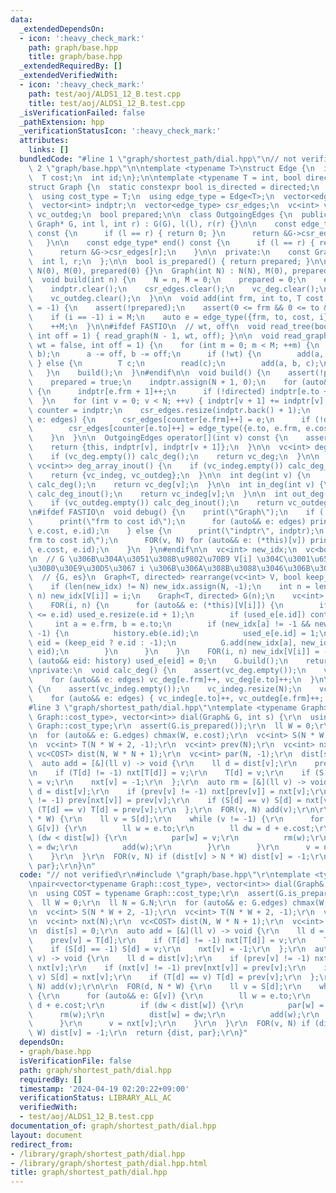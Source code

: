 ```yaml
---
data:
  _extendedDependsOn:
  - icon: ':heavy_check_mark:'
    path: graph/base.hpp
    title: graph/base.hpp
  _extendedRequiredBy: []
  _extendedVerifiedWith:
  - icon: ':heavy_check_mark:'
    path: test/aoj/ALDS1_12_B.test.cpp
    title: test/aoj/ALDS1_12_B.test.cpp
  _isVerificationFailed: false
  _pathExtension: hpp
  _verificationStatusIcon: ':heavy_check_mark:'
  attributes:
    links: []
  bundledCode: "#line 1 \"graph/shortest_path/dial.hpp\"\n// not verified\r\n#line\
    \ 2 \"graph/base.hpp\"\n\ntemplate <typename T>\nstruct Edge {\n  int frm, to;\n\
    \  T cost;\n  int id;\n};\n\ntemplate <typename T = int, bool directed = false>\n\
    struct Graph {\n  static constexpr bool is_directed = directed;\n  int N, M;\n\
    \  using cost_type = T;\n  using edge_type = Edge<T>;\n  vector<edge_type> edges;\n\
    \  vector<int> indptr;\n  vector<edge_type> csr_edges;\n  vc<int> vc_deg, vc_indeg,\
    \ vc_outdeg;\n  bool prepared;\n\n  class OutgoingEdges {\n  public:\n    OutgoingEdges(const\
    \ Graph* G, int l, int r) : G(G), l(l), r(r) {}\n\n    const edge_type* begin()\
    \ const {\n      if (l == r) { return 0; }\n      return &G->csr_edges[l];\n \
    \   }\n\n    const edge_type* end() const {\n      if (l == r) { return 0; }\n\
    \      return &G->csr_edges[r];\n    }\n\n  private:\n    const Graph* G;\n  \
    \  int l, r;\n  };\n\n  bool is_prepared() { return prepared; }\n\n  Graph() :\
    \ N(0), M(0), prepared(0) {}\n  Graph(int N) : N(N), M(0), prepared(0) {}\n\n\
    \  void build(int n) {\n    N = n, M = 0;\n    prepared = 0;\n    edges.clear();\n\
    \    indptr.clear();\n    csr_edges.clear();\n    vc_deg.clear();\n    vc_indeg.clear();\n\
    \    vc_outdeg.clear();\n  }\n\n  void add(int frm, int to, T cost = 1, int i\
    \ = -1) {\n    assert(!prepared);\n    assert(0 <= frm && 0 <= to && to < N);\n\
    \    if (i == -1) i = M;\n    auto e = edge_type({frm, to, cost, i});\n    edges.eb(e);\n\
    \    ++M;\n  }\n\n#ifdef FASTIO\n  // wt, off\n  void read_tree(bool wt = false,\
    \ int off = 1) { read_graph(N - 1, wt, off); }\n\n  void read_graph(int M, bool\
    \ wt = false, int off = 1) {\n    for (int m = 0; m < M; ++m) {\n      INT(a,\
    \ b);\n      a -= off, b -= off;\n      if (!wt) {\n        add(a, b);\n     \
    \ } else {\n        T c;\n        read(c);\n        add(a, b, c);\n      }\n \
    \   }\n    build();\n  }\n#endif\n\n  void build() {\n    assert(!prepared);\n\
    \    prepared = true;\n    indptr.assign(N + 1, 0);\n    for (auto&& e: edges)\
    \ {\n      indptr[e.frm + 1]++;\n      if (!directed) indptr[e.to + 1]++;\n  \
    \  }\n    for (int v = 0; v < N; ++v) { indptr[v + 1] += indptr[v]; }\n    auto\
    \ counter = indptr;\n    csr_edges.resize(indptr.back() + 1);\n    for (auto&&\
    \ e: edges) {\n      csr_edges[counter[e.frm]++] = e;\n      if (!directed)\n\
    \        csr_edges[counter[e.to]++] = edge_type({e.to, e.frm, e.cost, e.id});\n\
    \    }\n  }\n\n  OutgoingEdges operator[](int v) const {\n    assert(prepared);\n\
    \    return {this, indptr[v], indptr[v + 1]};\n  }\n\n  vc<int> deg_array() {\n\
    \    if (vc_deg.empty()) calc_deg();\n    return vc_deg;\n  }\n\n  pair<vc<int>,\
    \ vc<int>> deg_array_inout() {\n    if (vc_indeg.empty()) calc_deg_inout();\n\
    \    return {vc_indeg, vc_outdeg};\n  }\n\n  int deg(int v) {\n    if (vc_deg.empty())\
    \ calc_deg();\n    return vc_deg[v];\n  }\n\n  int in_deg(int v) {\n    if (vc_indeg.empty())\
    \ calc_deg_inout();\n    return vc_indeg[v];\n  }\n\n  int out_deg(int v) {\n\
    \    if (vc_outdeg.empty()) calc_deg_inout();\n    return vc_outdeg[v];\n  }\n\
    \n#ifdef FASTIO\n  void debug() {\n    print(\"Graph\");\n    if (!prepared) {\n\
    \      print(\"frm to cost id\");\n      for (auto&& e: edges) print(e.frm, e.to,\
    \ e.cost, e.id);\n    } else {\n      print(\"indptr\", indptr);\n      print(\"\
    frm to cost id\");\n      FOR(v, N) for (auto&& e: (*this)[v]) print(e.frm, e.to,\
    \ e.cost, e.id);\n    }\n  }\n#endif\n\n  vc<int> new_idx;\n  vc<bool> used_e;\n\
    \n  // G \u306B\u304A\u3051\u308B\u9802\u70B9 V[i] \u304C\u3001\u65B0\u3057\u3044\
    \u30B0\u30E9\u30D5\u3067 i \u306B\u306A\u308B\u3088\u3046\u306B\u3059\u308B\n\
    \  // {G, es}\n  Graph<T, directed> rearrange(vc<int> V, bool keep_eid = 0) {\n\
    \    if (len(new_idx) != N) new_idx.assign(N, -1);\n    int n = len(V);\n    FOR(i,\
    \ n) new_idx[V[i]] = i;\n    Graph<T, directed> G(n);\n    vc<int> history;\n\
    \    FOR(i, n) {\n      for (auto&& e: (*this)[V[i]]) {\n        if (len(used_e)\
    \ <= e.id) used_e.resize(e.id + 1);\n        if (used_e[e.id]) continue;\n   \
    \     int a = e.frm, b = e.to;\n        if (new_idx[a] != -1 && new_idx[b] !=\
    \ -1) {\n          history.eb(e.id);\n          used_e[e.id] = 1;\n          int\
    \ eid = (keep_eid ? e.id : -1);\n          G.add(new_idx[a], new_idx[b], e.cost,\
    \ eid);\n        }\n      }\n    }\n    FOR(i, n) new_idx[V[i]] = -1;\n    for\
    \ (auto&& eid: history) used_e[eid] = 0;\n    G.build();\n    return G;\n  }\n\
    \nprivate:\n  void calc_deg() {\n    assert(vc_deg.empty());\n    vc_deg.resize(N);\n\
    \    for (auto&& e: edges) vc_deg[e.frm]++, vc_deg[e.to]++;\n  }\n\n  void calc_deg_inout()\
    \ {\n    assert(vc_indeg.empty());\n    vc_indeg.resize(N);\n    vc_outdeg.resize(N);\n\
    \    for (auto&& e: edges) { vc_indeg[e.to]++, vc_outdeg[e.frm]++; }\n  }\n};\n\
    #line 3 \"graph/shortest_path/dial.hpp\"\ntemplate <typename Graph>\r\npair<vector<typename\
    \ Graph::cost_type>, vector<int>> dial(Graph& G, int s) {\r\n  using COST = typename\
    \ Graph::cost_type;\r\n  assert(G.is_prepared());\r\n  ll W = 0;\r\n  ll N = G.N;\r\
    \n  for (auto&& e: G.edges) chmax(W, e.cost);\r\n  vc<int> S(N * W + 2, -1);\r\
    \n  vc<int> T(N * W + 2, -1);\r\n  vc<int> prev(N);\r\n  vc<int> nxt(N);\r\n \
    \ vc<COST> dist(N, W * N + 1);\r\n  vc<int> par(N, -1);\r\n  dist[s] = 0;\r\n\
    \  auto add = [&](ll v) -> void {\r\n    ll d = dist[v];\r\n    prev[v] = T[d];\r\
    \n    if (T[d] != -1) nxt[T[d]] = v;\r\n    T[d] = v;\r\n    if (S[d] == -1) S[d]\
    \ = v;\r\n    nxt[v] = -1;\r\n  };\r\n  auto rm = [&](ll v) -> void {\r\n    ll\
    \ d = dist[v];\r\n    if (prev[v] != -1) nxt[prev[v]] = nxt[v];\r\n    if (nxt[v]\
    \ != -1) prev[nxt[v]] = prev[v];\r\n    if (S[d] == v) S[d] = nxt[v];\r\n    if\
    \ (T[d] == v) T[d] = prev[v];\r\n  };\r\n  FOR(v, N) add(v);\r\n\r\n  FOR(d, N\
    \ * W) {\r\n    ll v = S[d];\r\n    while (v != -1) {\r\n      for (auto&& e:\
    \ G[v]) {\r\n        ll w = e.to;\r\n        ll dw = d + e.cost;\r\n        if\
    \ (dw < dist[w]) {\r\n          par[w] = v;\r\n          rm(w);\r\n          dist[w]\
    \ = dw;\r\n          add(w);\r\n        }\r\n      }\r\n      v = nxt[v];\r\n\
    \    }\r\n  }\r\n  FOR(v, N) if (dist[v] > N * W) dist[v] = -1;\r\n  return {dist,\
    \ par};\r\n}\n"
  code: "// not verified\r\n#include \"graph/base.hpp\"\r\ntemplate <typename Graph>\r\
    \npair<vector<typename Graph::cost_type>, vector<int>> dial(Graph& G, int s) {\r\
    \n  using COST = typename Graph::cost_type;\r\n  assert(G.is_prepared());\r\n\
    \  ll W = 0;\r\n  ll N = G.N;\r\n  for (auto&& e: G.edges) chmax(W, e.cost);\r\
    \n  vc<int> S(N * W + 2, -1);\r\n  vc<int> T(N * W + 2, -1);\r\n  vc<int> prev(N);\r\
    \n  vc<int> nxt(N);\r\n  vc<COST> dist(N, W * N + 1);\r\n  vc<int> par(N, -1);\r\
    \n  dist[s] = 0;\r\n  auto add = [&](ll v) -> void {\r\n    ll d = dist[v];\r\n\
    \    prev[v] = T[d];\r\n    if (T[d] != -1) nxt[T[d]] = v;\r\n    T[d] = v;\r\n\
    \    if (S[d] == -1) S[d] = v;\r\n    nxt[v] = -1;\r\n  };\r\n  auto rm = [&](ll\
    \ v) -> void {\r\n    ll d = dist[v];\r\n    if (prev[v] != -1) nxt[prev[v]] =\
    \ nxt[v];\r\n    if (nxt[v] != -1) prev[nxt[v]] = prev[v];\r\n    if (S[d] ==\
    \ v) S[d] = nxt[v];\r\n    if (T[d] == v) T[d] = prev[v];\r\n  };\r\n  FOR(v,\
    \ N) add(v);\r\n\r\n  FOR(d, N * W) {\r\n    ll v = S[d];\r\n    while (v != -1)\
    \ {\r\n      for (auto&& e: G[v]) {\r\n        ll w = e.to;\r\n        ll dw =\
    \ d + e.cost;\r\n        if (dw < dist[w]) {\r\n          par[w] = v;\r\n    \
    \      rm(w);\r\n          dist[w] = dw;\r\n          add(w);\r\n        }\r\n\
    \      }\r\n      v = nxt[v];\r\n    }\r\n  }\r\n  FOR(v, N) if (dist[v] > N *\
    \ W) dist[v] = -1;\r\n  return {dist, par};\r\n}"
  dependsOn:
  - graph/base.hpp
  isVerificationFile: false
  path: graph/shortest_path/dial.hpp
  requiredBy: []
  timestamp: '2024-04-19 02:20:22+09:00'
  verificationStatus: LIBRARY_ALL_AC
  verifiedWith:
  - test/aoj/ALDS1_12_B.test.cpp
documentation_of: graph/shortest_path/dial.hpp
layout: document
redirect_from:
- /library/graph/shortest_path/dial.hpp
- /library/graph/shortest_path/dial.hpp.html
title: graph/shortest_path/dial.hpp
---
```

